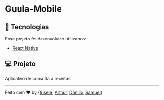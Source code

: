 # Guula-Mobile

## :rocket: Tecnologias

Esse projeto foi desenvolvido utilizando:

- [React Native](https://reactnative.dev/)


## 💻 Projeto

Aplicativo de consulta a receitas


---

Feito com ♥ by {[Gisele](https://github.com/giselesousar), [Arthur](https://github.com/basilioarth), [Danillo](https://github.com/lucasdanillo), [Samuel](https://github.com/samuelssan28)}

